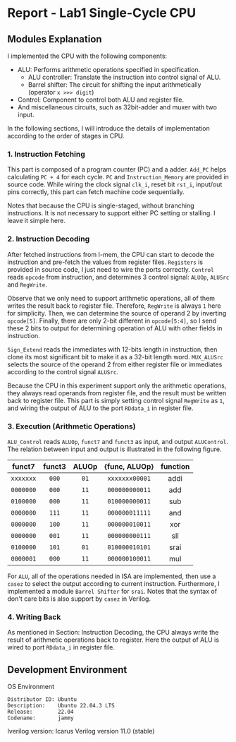 # Report - Lab1 Single-Cycle CPU

## Modules Explanation

I implemented the CPU with the following components:

- ALU: Performs arithmetic operations specified in specification.
    - ALU controller: Translate the instruction into control signal of ALU.
    - Barrel shifter: The circuit for shifting the input arithmetically (operator `x >>> digit`)
- Control: Component to control both ALU and register file.
- And miscellaneous circuits, such as 32bit-adder and muxer with two input.

In the following sections, I will introduce the details of implementation according to the order of stages in CPU.

### 1. Instruction Fetching

This part is composed of a program counter (PC) and a adder. `Add_PC` helps calculating `PC + 4` for each cycle. `PC` and `Instruction_Memory` are provided in source code. While wiring the clock signal `clk_i`, reset bit `rst_i`, input/out pins correctly, this part can fetch machine code sequentially.

Notes that because the CPU is single-staged, without branching instructions. It is not necessary to support either PC setting or stalling. I leave it simple here.

### 2. Instruction Decoding

After fetched instructions from I-mem, the CPU can start to decode the instruction and pre-fetch the values from register files. `Registers` is provided in source code, I just need to wire the ports correctly. `Control` reads `opcode` from instruction, and determines 3 control signal: `ALUOp`, `ALUSrc` and `RegWrite`.

Observe that we only need to support arithmetic operations, all of them writes the result back to register file. Therefore, `RegWrite` is always `1` here for simplicity. Then, we can determine the source of operand 2 by inverting `opcode[5]`. Finally, there are only 2-bit different in `opcode[5:4]`, so I send these 2 bits to output for determining operation of ALU with other fields in instruction.

`Sign_Extend` reads the immediates with 12-bits length in instruction, then clone its most significant bit to make it as a 32-bit length word. `MUX_ALUSrc` selects the source of the operand 2 from either register file or immediates according to the control signal `ALUSrc`.

Because the CPU in this experiment support only the arithmetic operations, they always read operands from register file, and the result must be written back to register file. This part is simply setting control signal `RegWrite` as `1`, and wiring the output of ALU to the port `RDdata_i` in register file.

### 3. Execution (Arithmetic Operations)

`ALU_Control` reads `ALUOp`, `funct7` and `funct3` as input, and output `ALUControl`. The relation between input and output is illustrated in the following figure.

|   funct7   | funct3 | ALUOp | {func, ALUOp}  | function |
| :--------: | :----: | :---: | :------------: | :------: |
| `​xxxxxxx`  | `000`  | `01`  | `xxxxxxx00001` |   addi   |
| `0000000`  | `000`  | `11`  | `000000000011` |   add    |
| `0100000`  | `000`  | `11`  | `010000000011` |   sub    |
| `0000000`  | `111`  | `11`  | `000000011111` |   and    |
| `0000000`  | `100`  | `11`  | `000000010011` |   xor    |
| `0000000`  | `001`  | `11`  | `000000000111` |   sll    |
| `0100000`  | `101`  | `01`  | `010000010101` |   srai   |
| `0000001`  | `000`  | `11`  | `000000100011` |   mul    |

For `ALU`, all of the operations needed in ISA are implemented, then use a `casez` to select the output according to current instruction. Furthermore, I implemented a module `Barrel Shifter` for `srai`. Notes that the syntax of don't care bits is also support by `casez` in Verilog.

### 4. Writing Back

As mentioned in Section: Instruction Decoding, the CPU always write the result of arithmetic operations back to register. Here the output of ALU is wired to port `RDdata_i` in register file.

## Development Environment

OS Environment

```
Distributor ID: Ubuntu
Description:    Ubuntu 22.04.3 LTS
Release:        22.04
Codename:       jammy
```

Iverilog version: Icarus Verilog version 11.0 (stable)
